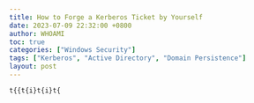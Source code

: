 ```yaml
---
title: How to Forge a Kerberos Ticket by Yourself
date: 2023-07-09 22:32:00 +0800
author: WHOAMI
toc: true
categories: ["Windows Security"]
tags: ["Kerberos", "Active Directory", "Domain Persistence"]
layout: post
---
```


```
t{{t{i}t{i}t{
```

